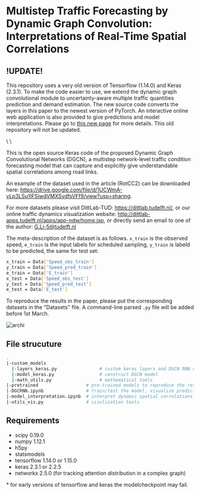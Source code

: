 # Multistep Traffic Forecasting by Dynamic Graph Convolution: Interpretations of Real-Time Spatial Correlations

## !UPDATE!
This repository uses a very old version of Tensorflow (1.14.0) and Keras (2.3.1). To make the code easier to use, we extend the dynamic graph convolutional module to uncertainty-aware multiple traffic quantities prediction and demand estimation. The new source code converts the layers in this paper to the newest version of PyTorch. An interactive online web application is also provided to give predictions and model interpretations. Please go to [this new page](https://github.com/RomainLITUD/uncertainty-aware-traffic-speed-flow-demand-prediction) for more details. This old repository will not be updated.

\ \ 

This is the open source Keras code of the proposed Dynamic Graph Convolutional Networks (DGCN), a multistep network-level traffic condition forecasting model that can capture and explicitly give understandable spatial correlations among road links.

An example of the dataset used in the article (RotCC2) can be downloaded here: https://drive.google.com/file/d/1UCWmA-vLp3LSu1IFSiwdVMXSvdfsVFf9/view?usp=sharing. 

For more datasets please visit DittLab-TUD: https://dittlab.tudelft.nl/, or our online traffic dynamics visualization website: http://dittlab-apps.tudelft.nl/apps/app-ndw/home.jsp, or directly send an email to one of the author:  G.Li-5@tudelft.nl

The meta-description of the dataset is as follows. `x_train` is the observed speed, `e_train` is the input labels for scheduled sampling, `y_train` is labeld to be predicted, the same for test set:
```bash
x_train = Data['Speed_obs_train']
y_train = Data['Speed_pred_train']
e_train = Data['E_train']
x_test = Data['Speed_obs_test']
y_test = Data['Speed_pred_test']
e_test = Data['E_test']
```

To reproduce the results in the paper, please put the corresponding datasets in the "Datasets" file. A command-line parsed `.py` file will be added before 1st March.

![archi](https://user-images.githubusercontent.com/48381256/98677777-cd67e180-235d-11eb-9fd6-4aaaefc790f1.PNG)


## File strucuture
```bash
.
|-custom_models
  |-layers_keras.py                # custom keras layers and DGCN RNN cell
  |-model_keras.py                 # construct DGCN model
  |-math_utils.py                  # mathematical tools
|-pretrained                  # pre-trained models to reproduce the results in the paper
|-DGCRNN.ipynb                # train/test the model, visualize predictions
|-model_interpretation.ipynb  # interpret dynamic spatial correlations
|-utils_vis.py                # visulization tools
```

## Requirements
* scipy 0.19.0
* numpy 1.12.1
* h5py
* statsmodels
* tensorflow 1.14.0 or 1.15.0
* keras 2.3.1 or 2.2.5
* networkx 2.5.0 (for tracking attention distribution in a complex graph)

\* for early versions of tensorflow and keras the modelcheckpoint may fail.

